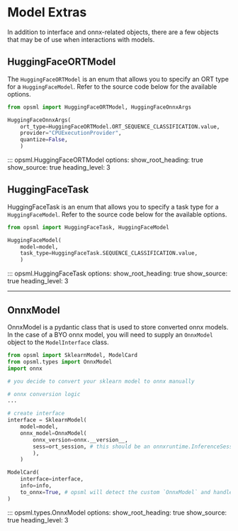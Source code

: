 # Model Extras

In addition to interface and onnx-related objects, there are a few objects that may be of use when interactions with models. 

## HuggingFaceORTModel

The `HuggingFaceORTModel` is an enum that allows you to specify an ORT type for a `HuggingFaceModel`. Refer to the source code below for the available options.

```python
from opsml import HuggingFaceORTModel, HuggingFaceOnnxArgs

HuggingFaceOnnxArgs(
    ort_type=HuggingFaceORTModel.ORT_SEQUENCE_CLASSIFICATION.value,
    provider="CPUExecutionProvider",
    quantize=False,
    )
```

::: opsml.HuggingFaceORTModel
    options:
        show_root_heading: true
        show_source: true
        heading_level: 3

## HuggingFaceTask

HuggingFaceTask is an enum that allows you to specify a task type for a `HuggingFaceModel`. Refer to the source code below for the available options.

```python
from opsml import HuggingFaceTask, HuggingFaceModel

HuggingFaceModel(
    model=model,
    task_type=HuggingFaceTask.SEQUENCE_CLASSIFICATION.value,
    )
```

::: opsml.HuggingFaceTask
    options:
        show_root_heading: true
        show_source: true
        heading_level: 3


---
## OnnxModel

OnnxModel is a pydantic class that is used to store converted onnx models. In the case of a BYO onnx model, you will need to supply an `OnnxModel` object to the `ModelInterface` class.

```python hl_lines="2  13-16 22"
from opsml import SklearnModel, ModelCard
from opsml.types import OnnxModel
import onnx

# you decide to convert your sklearn model to onnx manually

# onnx conversion logic
...

# create interface
interface = SklearnModel(
    model=model,
    onnx_model=OnnxModel(
        onnx_version=onnx.__version__,
        sess=ort_session, # this should be an onnxruntime.InferenceSession object
        ),
    )

ModelCard(
    interface=interface, 
    info=info, 
    to_onnx=True, # opsml will detect the custom `OnnxModel` and handle it accordingly
)
```

::: opsml.types.OnnxModel
    options:
        show_root_heading: true
        show_source: true
        heading_level: 3